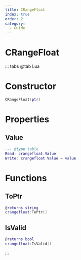 ```yaml
---
title: CRangeFloat
index: true
order: 2
category:
  - Guide
---
```


# CRangeFloat

::: tabs
@tab Lua
# Constructor
```lua
CRangeFloat(ptr)
```
# Properties
## Value 
```lua
--- @type table
Read: crangefloat.Value
Write: crangefloat.Value = value
```
# Functions
## ToPtr
```lua
@returns string
crangefloat:ToPtr()
```
## IsValid
```lua
@returns bool
crangefloat:IsValid()
```

:::